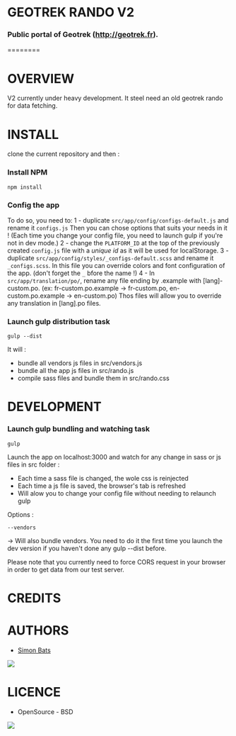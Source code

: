 # GEOTREK RANDO V2
### Public portal of Geotrek (http://geotrek.fr).
========


# OVERVIEW
V2 currently under heavy development. It steel need an old geotrek rando for data fetching.


# INSTALL

clone the current repository and then :

### Install NPM
```
npm install
```

### Config the app
To do so, you need to: 
1 - duplicate `src/app/config/configs-default.js` and rename it `configs.js`
Then you can chose options that suits your needs in it !
(Each time you change your config file, you need to launch gulp if you're not in dev mode.)
2 - change the `PLATFORM_ID` at the top of the previously created `config.js` file with a *unique id* as it will be used for localStorage.
3 - duplicate `src/app/config/styles/_configs-default.scss` and rename it `_configs.scss`.
In this file you can override colors and font configuration of the app.
(don't forget the `_` bfore the name !)
4 - In `src/app/translation/po/`, rename any file ending by .example with [lang]-custom.po.
(ex: fr-custom.po.example -> fr-custom.po, en-custom.po.example -> en-custom.po)
Thos files will allow you to override any translation in [lang].po files.

### Launch gulp distribution task
```
gulp --dist
```
It will :
* bundle all vendors js files in src/vendors.js 
* bundle all the app js files in src/rando.js
* compile sass files and bundle them in src/rando.css

# DEVELOPMENT

### Launch gulp bundling and watching task
```
gulp
```
Launch the app on localhost:3000 and watch for any change in sass or js files in src folder :
* Each time a sass file is changed, the wole css is reinjected
* Each time a js file is saved, the browser's tab is refreshed
* Will alow you to change your config file without needing to relaunch gulp

Options :
```
--vendors
```
-> Will also bundle vendors. You need to do it the first time you launch the dev version if you haven't done any gulp --dist before. 

Please note that you currently need to force CORS request in your browser in order to get data from our test server.

# CREDITS


# AUTHORS

* [Simon Bats](https://github.com/SBats)

[<img src="http://depot.makina-corpus.org/public/logo.gif">](http://www.makina-corpus.com)

# LICENCE

* OpenSource - BSD

[<img src="http://depot.makina-corpus.org/public/logo.gif">](http://www.makina-corpus.com)
